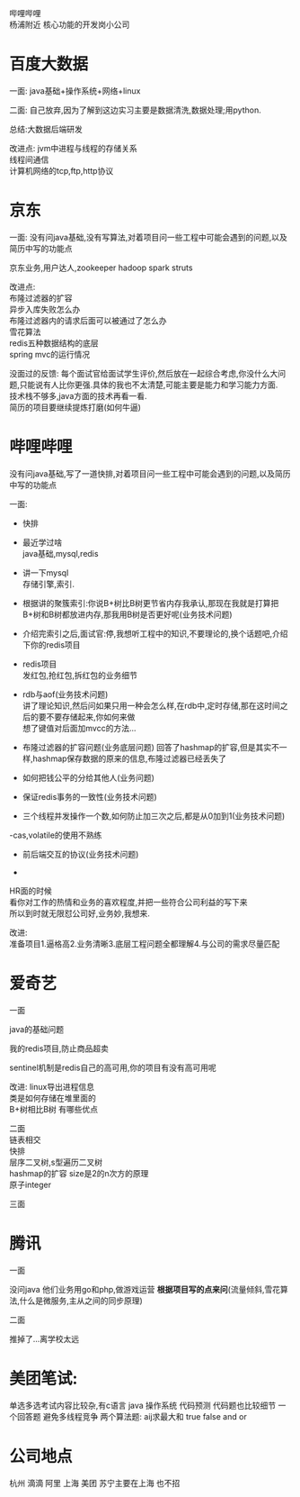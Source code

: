 
哔哩哔哩  
杨浦附近 核心功能的开发岗小公司  

# 百度大数据
一面:
java基础+操作系统+网络+linux

二面:
自己放弃,因为了解到这边实习主要是数据清洗,数据处理;用python.

总结:大数据后端研发

改进点:
jvm中进程与线程的存储关系  
线程间通信  
计算机网络的tcp,ftp,http协议  


# 京东  
一面: 
没有问java基础,没有写算法,对着项目问一些工程中可能会遇到的问题,以及简历中写的功能点


京东业务,用户达人,zookeeper hadoop spark  struts


改进点:  
布隆过滤器的扩容  
异步入库失败怎么办  
布隆过滤器内的请求后面可以被通过了怎么办  
雪花算法  
redis五种数据结构的底层  
spring mvc的运行情况  


没面过的反馈: 每个面试官给面试学生评价,然后放在一起综合考虑,你没什么大问题,只能说有人比你更强.具体的我也不太清楚,可能主要是能力和学习能力方面.  
技术栈不够多,java方面的技术再看一看.  
简历的项目要继续提炼打磨(如何牛逼)



# 哔哩哔哩
没有问java基础,写了一道快排,对着项目问一些工程中可能会遇到的问题,以及简历中写的功能点

一面:  
- 快排  

- 最近学过啥  
java基础,mysql,redis

- 讲一下mysql    
存储引擎,索引. 

- 根据讲的聚簇索引:你说B+树比B树更节省内存我承认,那现在我就是打算把B+树和B树都放进内存,那我用B树是否更好呢(业务技术问题)

- 介绍完索引之后,面试官:停,我想听工程中的知识,不要理论的,换个话题吧,介绍下你的redis项目

- redis项目  
发红包,抢红包,拆红包的业务细节  

- rdb与aof(业务技术问题)    
讲了理论知识,然后问如果只用一种会怎么样,在rdb中,定时存储,那在这时间之后的要不要存储起来,你如何来做   
想了键值对后面加mvcc的方法...

- 布隆过滤器的扩容问题(业务底层问题)
  回答了hashmap的扩容,但是其实不一样,hashmap保存数据的原来的信息,布隆过滤器已经丢失了

- 如何把钱公平的分给其他人(业务问题)

- 保证redis事务的一致性(业务技术问题)

- 三个线程并发操作一个数,如何防止加三次之后,都是从0加到1(业务技术问题)


-cas,volatile的使用不熟练 

- 前后端交互的协议(业务技术问题)

- 

HR面的时候  
看你对工作的热情和业务的喜欢程度,并把一些符合公司利益的写下来  
所以到时就无限怼公司好,业务妙,我想来.  




改进:  
准备项目1.逼格高2.业务清晰3.底层工程问题全都理解4.与公司的需求尽量匹配

# 爱奇艺

一面  

java的基础问题

我的redis项目,防止商品超卖

sentinel机制是redis自己的高可用,你的项目有没有高可用呢

改进:
linux导出进程信息  
类是如何存储在堆里面的  
B+树相比B树 有哪些优点

二面   
链表相交   
快排   
层序二叉树,s型遍历二叉树   
hashmap的扩容   size是2的n次方的原理  
原子integer  


三面  


# 腾讯  
一面 

没问java
他们业务用go和php,做游戏运营
**根据项目写的点来问**(流量倾斜,雪花算法,什么是微服务,主从之间的同步原理)

二面   

推掉了...离学校太远

# 美团笔试:  

单选多选考试内容比较杂,有c语言 java  操作系统  代码预测   代码题也比较细节
一个回答题  避免多线程竞争
两个算法题:  aij求最大和   true false  and  or


# 公司地点
杭州 滴滴  阿里 
上海 美团
苏宁主要在上海 也不招

